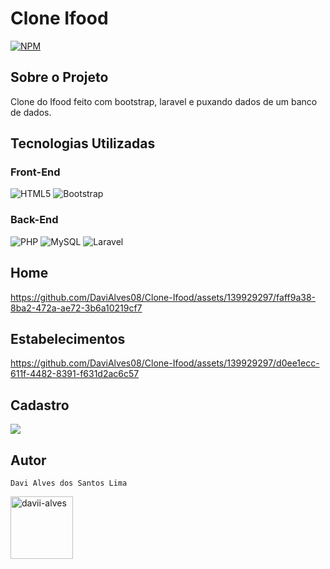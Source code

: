 <h1>Clone Ifood</h1>

[![NPM](https://img.shields.io/npm/l/react)](https://github.com/DaviAlves08/Clone-Ifood/blob/main/LICENSE) 

<h2>Sobre o Projeto</h2> 
<p>Clone do Ifood feito com bootstrap, laravel e puxando dados de um banco de dados.</p>

<h2>Tecnologias Utilizadas</h2>

### Front-End
![HTML5](https://img.shields.io/badge/html5-%23E34F26.svg?style=for-the-badge&logo=html5&logoColor=white)
![Bootstrap](https://img.shields.io/badge/-boostrap-0D1117?style=for-the-badge&logo=bootstrap&labelColor=0D1117)

### Back-End

![PHP](https://img.shields.io/badge/PHP-777BB4?style=for-the-badge&logo=php&logoColor=white)
![MySQL](https://img.shields.io/badge/MySQL-00000F?style=for-the-badge&logo=mysql&logoColor=white)
![Laravel](https://img.shields.io/badge/laravel-%23FF2D20.svg?style=for-the-badge&logo=laravel&logoColor=white)

<h2>Home</h2>

https://github.com/DaviAlves08/Clone-Ifood/assets/139929297/faff9a38-8ba2-472a-ae72-3b6a10219cf7


<h2>Estabelecimentos</h2>

https://github.com/DaviAlves08/Clone-Ifood/assets/139929297/d0ee1ecc-611f-4482-8391-f631d2ac6c57

<h2>Cadastro</h2>

<img src="https://github.com/DaviAlves08/assets/blob/main/Ifood/Cadastro.PNG">

## Autor 

`Davi Alves dos Santos Lima`
<p>
<a href="https://linkedin.com/in/davii-alves" target="blank"><img align="center" src="https://user-images.githubusercontent.com/74038190/235294012-0a55e343-37ad-4b0f-924f-c8431d9d2483.gif" alt="davii-alves" height="100" width="100" /></a>
</p>
</div>

